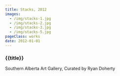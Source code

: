 ```yaml
---
title: Stacks, 2012
images:
  - /img/stacks-1.jpg
  - /img/stacks-2.jpg
  - /img/stacks-3.jpg
  - /img/stacks-5.jpg
pageClass: works
date: 2012-01-01
---
```


### {{title}}

Southern Alberta Art Gallery, Curated by Ryan Doherty
